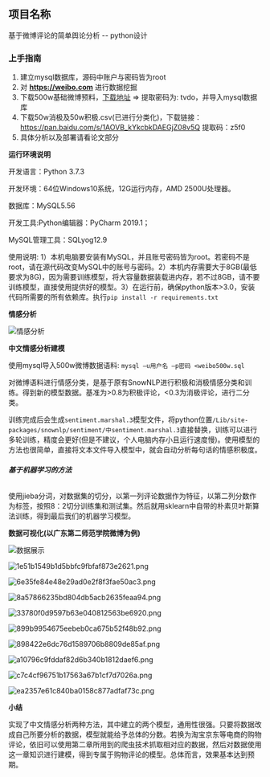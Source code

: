 ## **项目名称**

基于微博评论的简单舆论分析 -- python设计

### **上手指南**

1. 建立mysql数据库，源码中账户与密码皆为root
2. 对 **https://weibo.com** 进行数据挖掘
3. 下载500w基础微博预料，[下载地址](https://pan.baidu.com/share/init?errmsg=Auth+Login+Sucess&errno=0&ssnerror=0&&surl=eSeXh5K) => 提取密码为: tvdo，并导入mysql数据库
4. 下载50w消极及50w积极.csv(已进行分类化)，下载链接：https://pan.baidu.com/s/1AOVB_kYkcbkDAEGjZ08v5Q  提取码：z5f0
5. 具体分析以及部署请看论文部分

**运行环境说明**

开发语言：Python 3.7.3 

开发环境：64位Windows10系统，12G运行内存，AMD 2500U处理器。 

数据库：MySQL5.56

开发工具:Python编辑器：PyCharm 2019.1；

MySQL管理工具：SQLyog12.9 

使用说明: 1）本机电脑要安装有MySQL，并且账号密码皆为root。若密码不是root，请在源代码改变MySQL中的账号与密码。2）本机内存需要大于8GB(最低要求为8G)，因为需要训练模型，将大容量数据装载进内存，若不过8GB，请不要训练模型，直接使用提供好的模型。3）在运行前，确保python版本>3.0，安装代码所需要的所有依赖库。执行```pip install -r requirements.txt```

**情感分析**

![情感分析](https://ae01.alicdn.com/kf/H519ce8f4b14a412a8473d1475b3214f97.png)

**中文情感分析建模**

使用mysql导入500w微博数据语料: ```mysql –u用户名 –p密码 <weibo500w.sql```

对微博语料进行情感分类，是基于原有SnowNLP进行积极和消极情感分类和训练。得到新的模型数据。基准为>0.8为积极评论，<0.3为消极评论，进行二分类。

训练完成后会生成```sentiment.marshal.3```模型文件，将python位置```/Lib/site-packages/snownlp/sentiment/中sentiment.marshal.3```直接替换，训练可以进行多轮训练，精度会更好(但是不建议，个人电脑内存小且运行速度慢)。使用模型的方法也很简单，直接将文本文件导入模型中，就会自动分析每句话的情感积极度。

###### **基于机器学习的方法**

使用jieba分词，对数据集的切分，以第一列评论数据作为特征，以第二列分数作为标签，按照8：2切分训练集和测试集。然后就用sklearn中自带的朴素贝叶斯算法训练，得到最后我们的机器学习模型。

**数据可视化(以广东第二师范学院微博为例)**

![数据展示](https://ae03.alicdn.com/kf/H566b1b8f21da4b45a0e12f670515a156d.png)

![1e51b1549b1d5bbfc9fbfaf873e2621.png](https://ae04.alicdn.com/kf/Hd8eca7c6601146a490e4e2a938866fbaI.png)

![6e35fe84e48e29ad0e2f8f3fae50ac3.png](https://ae02.alicdn.com/kf/H3e96253773814161865d42b42b9b8e8do.png)

![8a57866235bd804db5acb2635feaa94.png](https://ae05.alicdn.com/kf/H91648a9e35544ef7b63978ad03481824C.png)

![33780f0d9597b63e040812563be6920.png](https://ae04.alicdn.com/kf/He6d588cd86b04d519d4b78bd2ed9c2b5S.png)

![899b9954675eebeb0ca675b52f48b92.png](https://ae03.alicdn.com/kf/He04b837f3ee3485db403d4f994092a25K.png)

![898422e6dc76d1589706b8809de85af.png](https://ae06.alicdn.com/kf/H53976cb6a1504ebb86e7af7785fd349bz.png)

![a10796c9fddaf82d6b340b1812daef6.png](https://ae01.alicdn.com/kf/Hb1b8c85a204c45cb932658dd3cf4f8adt.png)

![c7c4cf96751b17563a67b1cf7d7026a.png](https://ae01.alicdn.com/kf/Hb340d91b3b9a4a1084ab8cf811aa9cb8w.png)

![ea2357e61c840ba0158c877adfaf73c.png](https://ae01.alicdn.com/kf/H3f3cb9293f614deeaa42cd241e04912f6.png)

**小结**

实现了中文情感分析两种方法，其中建立的两个模型，通用性很强。只要将数据改成自己所要分析的数据，模型就能给予总体的分数。若换为淘宝京东等电商的购物评论，依旧可以使用第二章所用到的爬虫技术抓取相对应的数据，然后对数据使用这一章知识进行建模，得到专属于购物评论的模型。总体而言，效果基本达到预期。

###### 



